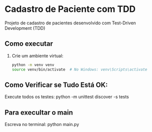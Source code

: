 # Cadastro de Paciente com TDD
Projeto de cadastro de pacientes desenvolvido com Test-Driven Development (TDD)

## Como executar
1. Crie um ambiente virtual:
   ```bash
   python -m venv venv
   source venv/bin/activate  # No Windows: venv\Scripts\activate

## Como Verificar se Tudo Está OK:
  Execute todos os testes:
    python -m unittest discover -s tests


## Para execultar o main
 Escreva no terminal:
     python main.py

